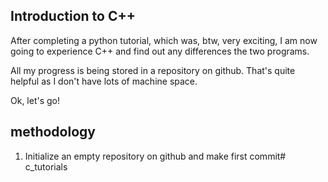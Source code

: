 ## Introduction to C++

After completing a python tutorial, which was, btw, very exciting, I am now going to experience C++ and find out any differences the two programs.

All my progress is being stored in a repository on github. That's quite helpful as I don't have lots of machine space.

Ok, let's go!
## methodology
1. Initialize an empty repository on github and make first commit# c_tutorials
